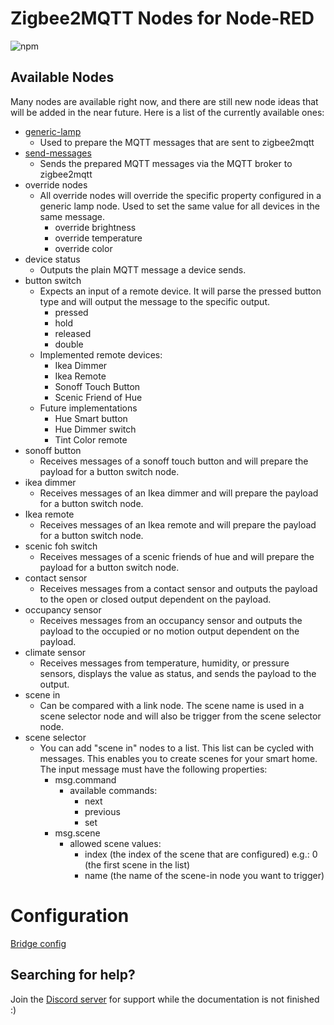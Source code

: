 # Zigbee2MQTT Nodes for Node-RED

![npm](https://img.shields.io/npm/v/node-red-contrib-zigbee2mqtt-devices?style=for-the-badge)

## Available Nodes

Many nodes are available right now, and there are still new node ideas that will be added in the near future. Here is a list of the currently available ones:

- [generic-lamp](docs/nodes/generic-lamp.md)
    - Used to prepare the MQTT messages that are sent to zigbee2mqtt
- [send-messages](docs/nodes/send-messages.md)
    - Sends the prepared MQTT messages via the MQTT broker to zigbee2mqtt
- override nodes
    - All override nodes will override the specific property configured in a generic lamp node. Used to set the same value for all devices in the same message.
        - override brightness
        - override temperature
        - override color
- device status
    - Outputs the plain MQTT message a device sends.
- button switch
    - Expects an input of a remote device. It will parse the pressed button type and will output the message to the specific output.
        - pressed
        - hold
        - released
        - double
    - Implemented remote devices:
        - Ikea Dimmer
        - Ikea Remote
        - Sonoff Touch Button
        - Scenic Friend of Hue
    - Future implementations
        - Hue Smart button
        - Hue Dimmer switch
        - Tint Color remote
- sonoff button
    - Receives messages of a sonoff touch button and will prepare the payload for a button switch node.
- ikea dimmer
    - Receives messages of an Ikea dimmer and will prepare the payload for a button switch node.
- Ikea remote
    - Receives messages of an Ikea remote and will prepare the payload for a button switch node.
- scenic foh switch
    - Receives messages of a scenic friends of hue and will prepare the payload for a button switch node.
- contact sensor
    - Receives messages from a contact sensor and outputs the payload to the open or closed output dependent on the payload.
- occupancy sensor
    - Receives messages from an occupancy sensor and outputs the payload to the occupied or no motion output dependent on the payload.
- climate sensor
    - Receives messages from temperature, humidity, or pressure sensors, displays the value as status, and sends the payload to the output.
- scene in
    - Can be compared with a link node. The scene name is used in a scene selector node and will also be trigger from the scene selector node.
- scene selector
    - You can add "scene in" nodes to a list. This list can be cycled with messages. This enables you to create scenes for your smart home. The input message must have the following properties:
        - msg.command
            - available commands:
                - next
                - previous
                - set
        - msg.scene
            - allowed scene values:
                - index (the index of the scene that are configured) e.g.: 0 (the first scene in the list)
                - name (the name of the scene-in node you want to trigger)

# Configuration

[Bridge config](docs/config/bridge-config.md)

## Searching for help?

Join the [Discord server](https://discord.gg/4qCMEhJ) for support while the documentation is not finished :)
